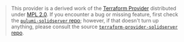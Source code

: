 > This provider is a derived work of the [Terraform Provider](https://github.com/EfficientIP-Labs/terraform-provider-solidserver)
> distributed under [MPL 2.0](https://www.mozilla.org/en-US/MPL/2.0/). If you encounter a bug or missing feature,
> first check the [`pulumi-solidserver` repo](https://github.com/AthenaWolfe/pulumi-solidserver/issues); however, if that doesn't turn up anything,
> please consult the source [`terraform-provider-solidserver` repo](https://github.com/EfficientIP-Labs/terraform-provider-solidserver/issues).
